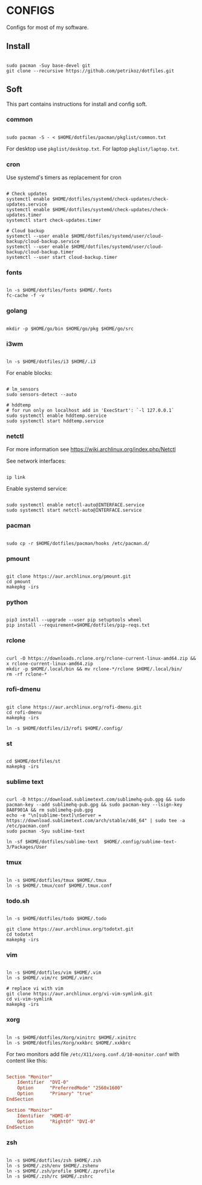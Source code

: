 # CONFIGS

Configs for most of my software.

## Install

```shell

sudo pacman -Suy base-devel git
git clone --recursive https://github.com/petrikoz/dotfiles.git
```

## Soft

This part contains instructions for install and config soft.

### common

```shell

sudo pacman -S - < $HOME/dotfiles/pacman/pkglist/common.txt
```

For desktop use `pkglist/desktop.txt`. For laptop `pkglist/laptop.txt`.

### cron

Use systemd's timers as replacement for cron

```shell

# Check updates
systemctl enable $HOME/dotfiles/systemd/check-updates/check-updates.service
systemctl enable $HOME/dotfiles/systemd/check-updates/check-updates.timer
systemctl start check-updates.timer

# Cloud backup
systemctl --user enable $HOME/dotfiles/systemd/user/cloud-backup/cloud-backup.service
systemctl --user enable $HOME/dotfiles/systemd/user/cloud-backup/cloud-backup.timer
systemctl --user start cloud-backup.timer
```

### fonts

```shell

ln -s $HOME/dotfiles/fonts $HOME/.fonts
fc-cache -f -v
```

### golang

```shell

mkdir -p $HOME/go/bin $HOME/go/pkg $HOME/go/src
```

### i3wm

```shell

ln -s $HOME/dotfiles/i3 $HOME/.i3
```

For enable blocks:

```shell

# lm_sensors
sudo sensors-detect --auto

# hddtemp
# for run only on localhost add in 'ExecStart': `-l 127.0.0.1`
sudo systemctl enable hddtemp.service
sudo systemctl start hddtemp.service
```

### netctl

For more information see https://wiki.archlinux.org/index.php/Netctl

See network interfaces:

```shell

ip link
```

Enable systemd service:

```shell

sudo systemctl enable netctl-auto@INTERFACE.service
sudo systemctl start netctl-auto@INTERFACE.service
```

### pacman

```shell

sudo cp -r $HOME/dotfiles/pacman/hooks /etc/pacman.d/
```

### pmount

```shell

git clone https://aur.archlinux.org/pmount.git
cd pmount
makepkg -irs
```

### python

```shell

pip3 install --upgrade --user pip setuptools wheel
pip install --requirement=$HOME/dotfiles/pip-reqs.txt
```

### rclone

```shell

curl -O https://downloads.rclone.org/rclone-current-linux-amd64.zip && x rclone-current-linux-amd64.zip
mkdir -p $HOME/.local/bin && mv rclone-*/rclone $HOME/.local/bin/
rm -rf rclone-*
```

### rofi-dmenu

```shell

git clone https://aur.archlinux.org/rofi-dmenu.git
cd rofi-dmenu
makepkg -irs

ln -s $HOME/dotfiles/i3/rofi $HOME/.config/
```

### st

```shell

cd $HOME/dotfiles/st
makepkg -irs
```

### sublime text

```shell

curl -O https://download.sublimetext.com/sublimehq-pub.gpg && sudo pacman-key --add sublimehq-pub.gpg && sudo pacman-key --lsign-key 8A8F901A && rm sublimehq-pub.gpg
echo -e "\n[sublime-text]\nServer = https://download.sublimetext.com/arch/stable/x86_64" | sudo tee -a /etc/pacman.conf
sudo pacman -Syu sublime-text

ln -sf $HOME/dotfiles/sublime-text  $HOME/.config/sublime-text-3/Packages/User
```

### tmux

```shell

ln -s $HOME/dotfiles/tmux $HOME/.tmux
ln -s $HOME/.tmux/conf $HOME/.tmux.conf
```

### todo.sh

```shell

ln -s $HOME/dotfiles/todo $HOME/.todo

git clone https://aur.archlinux.org/todotxt.git
cd todotxt
makepkg -irs
```

### vim

```shell

ln -s $HOME/dotfiles/vim $HOME/.vim
ln -s $HOME/.vim/rc $HOME/.vimrc

# replace vi with vim
git clone https://aur.archlinux.org/vi-vim-symlink.git
cd vi-vim-symlink
makepkg -irs
```

### xorg

```shell

ln -s $HOME/dotfiles/Xorg/xinitrc $HOME/.xinitrc
ln -s $HOME/dotfiles/Xorg/xxkbrc $HOME/.xxkbrc
```

For two monitors add file `/etc/X11/xorg.conf.d/10-monitor.conf` with content like this:

```conf

Section "Monitor"
    Identifier  "DVI-0"
    Option      "PreferredMode" "2560x1600"
    Option      "Primary" "true"
EndSection

Section "Monitor"
    Identifier  "HDMI-0"
    Option      "RightOf" "DVI-0"
EndSection
```

### zsh

```shell

ln -s $HOME/dotfiles/zsh $HOME/.zsh
ln -s $HOME/.zsh/env $HOME/.zshenv
ln -s $HOME/.zsh/profile $HOME/.zprofile
ln -s $HOME/.zsh/rc $HOME/.zshrc
```
